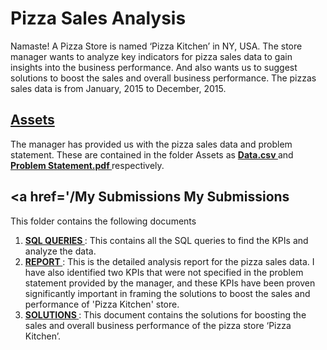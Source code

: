 # Pizza Sales Analysis
Namaste! A Pizza Store is  named ‘Pizza Kitchen’ in NY, USA. The store manager wants to analyze key indicators for pizza sales data to gain insights into the business performance. And also wants us to suggest solutions to boost the sales and overall business performance.
The pizzas sales data is from January, 2015 to December, 2015.

## <a href='/Assets'> <strong> Assets </strong> </a>
The manager has provided us with the pizza sales data and problem statement. These are contained in the folder Assets as  <a href='/Assets/Data.csv'> <strong> Data.csv </strong> </a> and  <a href='/Assets/Problem Statement.pdf'> <strong> Problem Statement.pdf </strong> </a> respectively. <br>

 ## <a href='/My Submissions <strong> My Submissions </strong> </a>
 This folder contains the following documents <br>
 1. <a href='/My Submissions/SQL QUERIES.pdf'> <strong> SQL QUERIES </strong> </a>: This contains all the SQL queries to find the KPIs and analyze the data.
 2. <a href='/My Submissions/REPORT.pdf'> <strong> REPORT </strong> </a>: This is the detailed analysis report for the pizza sales data. I have also identified two KPIs that were not specified in the problem statement provided by the manager, and these KPIs have been proven significantly important in framing the solutions to boost the sales and performance of 'Pizza Kitchen' store.
 3. <a href='/My Submissions/SOLUTIONS.pdf'> <strong> SOLUTIONS </strong> </a>: This document contains the solutions for boosting the sales and overall business performance of the pizza store ‘Pizza Kitchen’.
 
